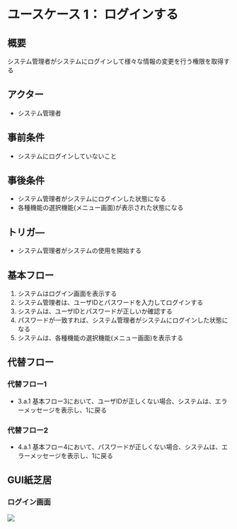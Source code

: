 # ユースケース 1： ログインする

## 概要

システム管理者がシステムにログインして様々な情報の変更を行う権限を取得する

## アクター

- システム管理者

## 事前条件

- システムにログインしていないこと

## 事後条件

- システム管理者がシステムにログインした状態になる
- 各種機能の選択機能(メニュー画面)が表示された状態になる

## トリガ―

- システム管理者がシステムの使用を開始する

## 基本フロー

1. システムはログイン画面を表示する
2. システム管理者は、ユーザIDとパスワードを入力してログインする
3. システムは、ユーザIDとパスワードが正しいか確認する
4. パスワードが一致すれば、システム管理者がシステムにログインした状態になる
5. システムは、各種機能の選択機能(メニュー画面)を表示する

## 代替フロー

### 代替フロー1

- 3.a.1 基本フロー3において、ユーザIDが正しくない場合、システムは、エラーメッセージを表示し、1に戻る

### 代替フロー2

- 4.a.1 基本フロー4において、パスワードが正しくない場合、システムは、エラーメッセージを表示し、1に戻る

## GUI紙芝居

### ログイン画面

<img src="gamen1.png">
